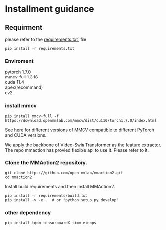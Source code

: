 # Installment guidance

## Requirment 
please refer to the [requirements.txt`](requirements.txt) file
```
pip install -r requirements.txt
```
### Enviroment
pytorch 1.7.0  
mmcv-full 1.3.16  
cuda 11.4  
apex(recommand)  
cv2

### install mmcv
```shell
pip install mmcv-full -f https://download.openmmlab.com/mmcv/dist/cu110/torch1.7.0/index.html  
```  
See [here](https://github.com/open-mmlab/mmcv#installation) for different versions of MMCV compatible to different PyTorch and CUDA versions.  

We apply the backbone of Video-Swin Transformer as the feature extractor. The repo mmaction has provied flexible api to use it. Please refer to it.

### Clone the MMAction2 repository.
```shell
git clone https://github.com/open-mmlab/mmaction2.git
cd mmaction2
```
Install build requirements and then install MMAction2.
```shell
pip install -r requirements/build.txt
pip install -v -e .  # or "python setup.py develop"
```

### other dependency
```
pip install tqdm tensorboardX timm einops
```
